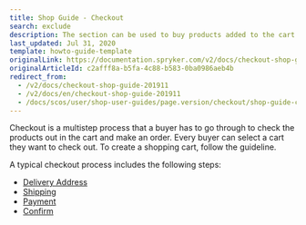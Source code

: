 ```yaml
---
title: Shop Guide - Checkout
search: exclude
description: The section can be used to buy products added to the cart by setting a delivery address, shipment details, a payment method and placing an order.
last_updated: Jul 31, 2020
template: howto-guide-template
originalLink: https://documentation.spryker.com/v2/docs/checkout-shop-guide-201911
originalArticleId: c2afff8a-b5fa-4c88-b583-0ba0986aeb4b
redirect_from:
  - /v2/docs/checkout-shop-guide-201911
  - /v2/docs/en/checkout-shop-guide-201911
  - /docs/scos/user/shop-user-guides/page.version/checkout/shop-guide-checkout.html
---
```


Checkout is a multistep process that a buyer has to go through to check the products out in the cart and make an order.  Every buyer can select a cart they want to check out. To create a shopping cart, follow the guideline.

A typical checkout process includes the following steps:

* [Delivery Address](/docs/scos/user/shop-user-guides/{{page.version}}/shop-guide-checkout/shop-guide-address-step.html)
* [Shipping](/docs/scos/user/shop-user-guides/{{page.version}}/shop-guide-checkout/shop-guide-shipment-step.html)
* [Payment](/docs/scos/user/shop-user-guides/{{page.version}}/shop-guide-checkout/shop-guide-payment-step.html)
* [Confirm](/docs/scos/user/shop-user-guides/{{page.version}}/shop-guide-checkout/shop-guide-summary-step.html)
